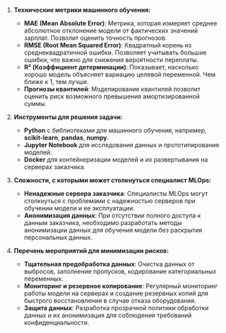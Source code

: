 1. **Технические метрики машинного обучения:**
   - **MAE (Mean Absolute Error)**: Метрика, которая измеряет среднее абсолютное отклонение модели от фактических значений зарплат. Позволит оценить точность прогнозов.
   - **RMSE (Root Mean Squared Error)**: Квадратный корень из среднеквадратичной ошибки. Позволяет учитывать большие ошибки, что важно для снижения вероятности переплаты.
   - **R² (Коэффициент детерминации)**: Показывает, насколько хорошо модель объясняет вариацию целевой переменной. Чем ближе к 1, тем лучше.
   - **Прогнозы квантилей**: Моделирование квантилей позволит оценить риск возможного превышения амортизированной суммы.

2. **Инструменты для решения задачи:**
   - **Python** с библиотеками для машинного обучения, например, **scikit-learn**, **pandas**, **numpy**.
   - **Jupyter Notebook** для исследования данных и прототипирования моделей.
   - **Docker** для контейнеризации моделей и их развертывания на серверах заказчика.

3. **Сложности, с которыми может столкнуться специалист MLOps:**
   - **Ненадежные сервера заказчика**: Специалисты МLOps могут столкнуться с проблемами с надежностью серверов при обучении модели и ее эксплуатации.
   - **Анонимизация данных**: При отсутствии полного доступа к данным заказчика, необходимо разработать методы анонимизации данных для обучения модели без раскрытия персональных данных.

4. **Перечень мероприятий для минимизации рисков:**
   - **Тщательная предобработка данных**: Очистка данных от выбросов, заполнение пропусков, кодирование категориальных переменных.
   - **Мониторинг и резервное копирование**: Регулярный мониторинг работы модели на серверах и создание резервных копий для быстрого восстановления в случае отказа оборудования.
   - **Защита данных**: Разработка прозрачной политики обработки данных и их анонимизация для соблюдения требований конфиденциальности.
